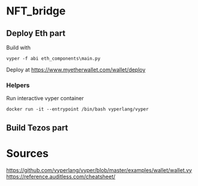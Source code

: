 # NFT_bridge

## Deploy Eth part

Build with
```
vyper -f abi eth_components\main.py
```
Deploy at https://www.myetherwallet.com/wallet/deploy
<!-- docker run -v D:\coding\NFT_bridge:/code vyperlang/vyper /code/<contract_file.vy> -->

### Helpers
Run interactive vyper container
```
docker run -it --entrypoint /bin/bash vyperlang/vyper
```

## Build Tezos part


# Sources
https://github.com/vyperlang/vyper/blob/master/examples/wallet/wallet.vy
https://reference.auditless.com/cheatsheet/